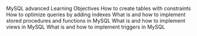 MySQL advanced
Learning Objectives
How to create tables with constraints
How to optimize queries by adding indexes
What is and how to implement stored procedures and functions in MySQL
What is and how to implement views in MySQL
What is and how to implement triggers in MySQL